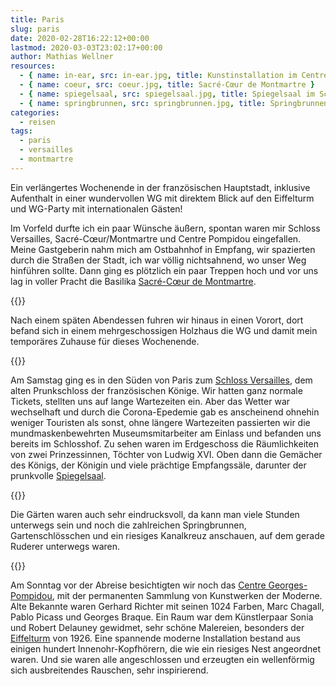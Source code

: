 ```yaml
---
title: Paris
slug: paris
date: 2020-02-28T16:22:12+00:00
lastmod: 2020-03-03T23:02:17+00:00
author: Mathias Wellner
resources:
  - { name: in-ear, src: in-ear.jpg, title: Kunstinstallation im Centre Pompidou }
  - { name: coeur, src: coeur.jpg, title: Sacré-Cœur de Montmartre }
  - { name: spiegelsaal, src: spiegelsaal.jpg, title: Spiegelsaal im Schloss Versailles }
  - { name: springbrunnen, src: springbrunnen.jpg, title: Springbrunnen in den Gärten von Versailles }
categories:
  - reisen
tags:
  - paris
  - versailles
  - montmartre
---
```

Ein verlängertes Wochenende in der französischen Hauptstadt, inklusive Aufenthalt in einer wundervollen WG mit direktem Blick auf den Eiffelturm und WG-Party mit internationalen Gästen! 
<!--more-->

Im Vorfeld durfte ich ein paar Wünsche äußern, spontan waren mir Schloss Versailles, Sacré-Cœur/Montmartre und Centre Pompidou eingefallen. Meine Gastgeberin nahm mich am Ostbahnhof in Empfang, wir spazierten durch die Straßen der Stadt, ich war völlig nichtsahnend, wo unser Weg hinführen sollte. Dann ging es plötzlich ein paar Treppen hoch und vor uns lag in voller Pracht die Basilika [Sacré-Cœur de Montmartre](https://de.wikipedia.org/wiki/Sacr%C3%A9-C%C5%93ur_de_Montmartre). 

{{<responsive-image name="coeur">}}

Nach einem späten Abendessen fuhren wir hinaus in einen Vorort, dort befand sich in einem mehrgeschossigen Holzhaus die WG und damit mein temporäres Zuhause für dieses Wochenende. 

{{<responsive-image name="spiegelsaal">}}

Am Samstag ging es in den Süden von Paris zum [Schloss Versailles](https://de.wikipedia.org/wiki/Schloss_Versailles), dem alten Prunkschloss der französischen Könige. Wir hatten ganz normale Tickets, stellten uns auf lange Wartezeiten ein. Aber das Wetter war wechselhaft und durch die Corona-Epedemie gab es anscheinend ohnehin weniger Touristen als sonst, ohne längere Wartezeiten passierten wir die mundmaskenbewehrten Museumsmitarbeiter am Einlass und befanden uns bereits im Schlosshof. Zu sehen waren im Erdgeschoss die Räumlichkeiten von zwei Prinzessinnen, Töchter von Ludwig XVI. Oben dann die Gemächer des Königs, der Königin und viele prächtige Empfangssäle, darunter der prunkvolle [Spiegelsaal](https://de.wikipedia.org/wiki/Spiegelsaal_von_Versailles). 

{{<responsive-image name="springbrunnen">}}

Die Gärten waren auch sehr eindrucksvoll, da kann man viele Stunden unterwegs sein und noch die zahlreichen Springbrunnen, Gartenschlösschen und ein riesiges Kanalkreuz anschauen, auf dem gerade Ruderer unterwegs waren. 

{{<responsive-image name="in-ear">}}

Am Sonntag vor der Abreise besichtigten wir noch das [Centre Georges-Pompidou](https://de.wikipedia.org/wiki/Centre_Georges-Pompidou), mit der permanenten Sammlung von Kunstwerken der Moderne. Alte Bekannte waren Gerhard Richter mit seinen 1024 Farben, Marc Chagall, Pablo Picass und Georges Braque. Ein Raum war dem Künstlerpaar Sonia und Robert Delauney gewidmet, sehr schöne Malereien, besonders der [Eiffelturm](https://www.centrepompidou.fr/cpv/resource/cgj47qR/rGbXGbx) von 1926. Eine spannende moderne Installation bestand aus einigen hundert Innenohr-Kopfhörern, die wie ein riesiges Nest angeordnet waren. Und sie waren alle angeschlossen und erzeugten ein wellenförmig sich ausbreitendes Rauschen, sehr inspirierend.